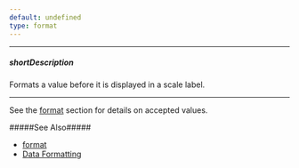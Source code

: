 ```yaml
---
default: undefined
type: format
---
```

---
##### shortDescription
Formats a value before it is displayed in a scale label.

---
See the [format](/api-reference/50%20Common/Object%20Structures/format '/Documentation/ApiReference/Common/Object_Structures/format/') section for details on accepted values. 

#####See Also#####
- [format](/api-reference/50%20Common/Object%20Structures/format '/Documentation/ApiReference/Common/Object_Structures/format/')
- [Data Formatting](/Documentation/Guide/Widgets/Common/Data_Visualization_Widgets/Data_Formatting/#Data_Formatting)